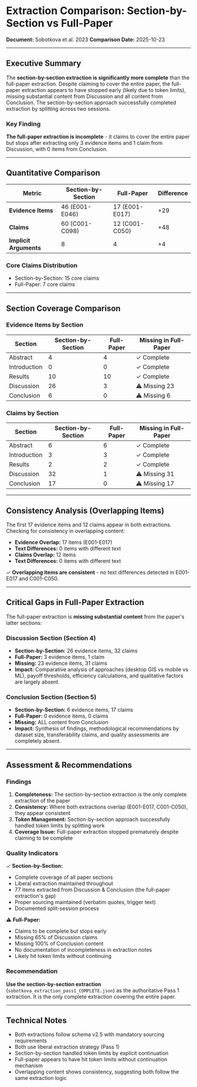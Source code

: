# Extraction Comparison: Section-by-Section vs Full-Paper

**Document:** Sobotkova et al. 2023
**Comparison Date:** 2025-10-23

---

## Executive Summary

The **section-by-section extraction is significantly more complete** than the full-paper extraction. 
Despite claiming to cover the entire paper, the full-paper extraction appears to have stopped 
early (likely due to token limits), missing substantial content from Discussion and all content 
from Conclusion. The section-by-section approach successfully completed extraction by splitting 
across two sessions.

### Key Finding
**The full-paper extraction is incomplete** - it claims to cover the entire paper but stops after 
extracting only 3 evidence items and 1 claim from Discussion, with 0 items from Conclusion.

---

## Quantitative Comparison

| Metric | Section-by-Section | Full-Paper | Difference |
|--------|-------------------|------------|------------|
| **Evidence Items** | 46 (E001-E046) | 17 (E001-E017) | +29 |
| **Claims** | 60 (C001-C098) | 12 (C001-C050) | +48 |
| **Implicit Arguments** | 8 | 4 | +4 |

### Core Claims Distribution
- Section-by-Section: 15 core claims
- Full-Paper: 7 core claims

---

## Section Coverage Comparison

### Evidence Items by Section

| Section | Section-by-Section | Full-Paper | Missing in Full-Paper |
|---------|-------------------|------------|----------------------|
| Abstract | 4 | 4 | ✓ Complete |
| Introduction | 0 | 0 | ✓ Complete |
| Results | 10 | 10 | ✓ Complete |
| Discussion | 26 | 3 | ⚠️ Missing 23 |
| Conclusion | 6 | 0 | ⚠️ Missing 6 |

### Claims by Section

| Section | Section-by-Section | Full-Paper | Missing in Full-Paper |
|---------|-------------------|------------|----------------------|
| Abstract | 6 | 6 | ✓ Complete |
| Introduction | 3 | 3 | ✓ Complete |
| Results | 2 | 2 | ✓ Complete |
| Discussion | 32 | 1 | ⚠️ Missing 31 |
| Conclusion | 17 | 0 | ⚠️ Missing 17 |

---

## Consistency Analysis (Overlapping Items)

The first 17 evidence items and 12 claims appear in both extractions. 
Checking for consistency in overlapping content:

- **Evidence Overlap:** 17 items (E001-E017)
- **Text Differences:** 0 items with different text
- **Claims Overlap:** 12 items
- **Text Differences:** 0 items with different text

✓ **Overlapping items are consistent** - no text differences detected in E001-E017 and C001-C050.


---

## Critical Gaps in Full-Paper Extraction

The full-paper extraction is **missing substantial content** from the paper's latter sections:

### Discussion Section (Section 4)
- **Section-by-Section:** 26 evidence items, 32 claims
- **Full-Paper:** 3 evidence items, 1 claim
- **Missing:** 23 evidence items, 31 claims
- **Impact:** Comparative analysis of approaches (desktop GIS vs mobile vs ML), payoff thresholds, 
  efficiency calculations, and qualitative factors are largely absent.

### Conclusion Section (Section 5)
- **Section-by-Section:** 6 evidence items, 17 claims
- **Full-Paper:** 0 evidence items, 0 claims
- **Missing:** ALL content from Conclusion
- **Impact:** Synthesis of findings, methodological recommendations by dataset size, 
  transferability claims, and quality assessments are completely absent.

---

## Assessment & Recommendations

### Findings
1. **Completeness:** The section-by-section extraction is the only complete extraction of the paper
2. **Consistency:** Where both extractions overlap (E001-E017, C001-C050), they appear consistent
3. **Token Management:** Section-by-section approach successfully handled token limits by splitting work
4. **Coverage Issue:** Full-paper extraction stopped prematurely despite claiming to be complete

### Quality Indicators
✓ **Section-by-Section:**
  - Complete coverage of all paper sections
  - Liberal extraction maintained throughout
  - 77 items extracted from Discussion & Conclusion (the full-paper extraction's gap)
  - Proper sourcing maintained (verbatim quotes, trigger text)
  - Documented split-session process

⚠️ **Full-Paper:**
  - Claims to be complete but stops early
  - Missing 65% of Discussion claims
  - Missing 100% of Conclusion content
  - No documentation of incompleteness in extraction notes
  - Likely hit token limits without continuing

### Recommendation
**Use the section-by-section extraction** (`sobotkova_extraction_pass1_COMPLETE.json`) as the 
authoritative Pass 1 extraction. It is the only complete extraction covering the entire paper.

---

## Technical Notes

- Both extractions follow schema v2.5 with mandatory sourcing requirements
- Both use liberal extraction strategy (Pass 1)
- Section-by-section handled token limits by explicit continuation
- Full-paper appears to have hit token limits without continuation mechanism
- Overlapping content shows consistency, suggesting both follow the same extraction logic
